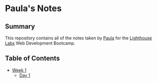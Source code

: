 # Paula's Notes

## Summary
This repository contains all of the notes taken by [Paula](https://github.com/paulabarreto) for the [Lighthouse Labs](https://lighthouselabs.ca/) Web Development Bootcamp.

## Table of Contents
* [Week 1](/Week_1)
  * [Day 1](/Week_1/Day_1)
